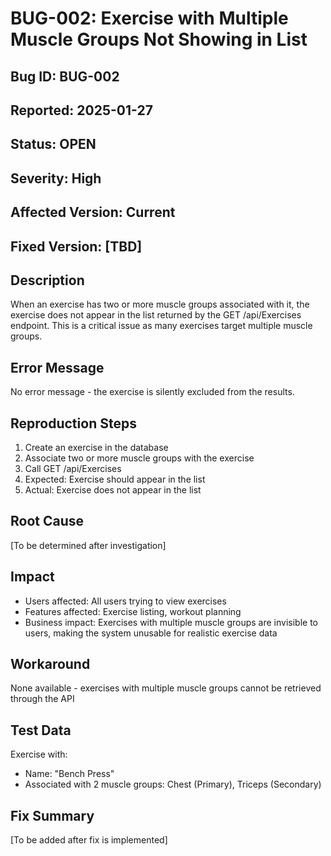 # BUG-002: Exercise with Multiple Muscle Groups Not Showing in List

## Bug ID: BUG-002
## Reported: 2025-01-27
## Status: OPEN
## Severity: High
## Affected Version: Current
## Fixed Version: [TBD]

## Description
When an exercise has two or more muscle groups associated with it, the exercise does not appear in the list returned by the GET /api/Exercises endpoint. This is a critical issue as many exercises target multiple muscle groups.

## Error Message
No error message - the exercise is silently excluded from the results.

## Reproduction Steps
1. Create an exercise in the database
2. Associate two or more muscle groups with the exercise
3. Call GET /api/Exercises
4. Expected: Exercise should appear in the list
5. Actual: Exercise does not appear in the list

## Root Cause
[To be determined after investigation]

## Impact
- Users affected: All users trying to view exercises
- Features affected: Exercise listing, workout planning
- Business impact: Exercises with multiple muscle groups are invisible to users, making the system unusable for realistic exercise data

## Workaround
None available - exercises with multiple muscle groups cannot be retrieved through the API

## Test Data
Exercise with:
- Name: "Bench Press"
- Associated with 2 muscle groups: Chest (Primary), Triceps (Secondary)

## Fix Summary
[To be added after fix is implemented]